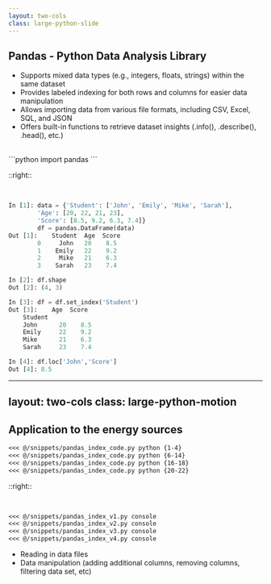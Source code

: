 ```yaml
---
layout: two-cols
class: large-python-slide
---
```


## Pandas - Python Data Analysis Library

- Supports mixed data types (e.g., integers, floats, strings) within the same dataset
- Provides labeled indexing for both rows and columns for easier data manipulation
- Allows importing data from various file formats, including CSV, Excel, SQL, and JSON
- Offers built-in functions to retrieve dataset insights (.info(), .describe(), .head(), etc.)

<br>
```python
import pandas
```

::right::

&nbsp;

```python {lines:false}
In [1]: data = {'Student': ['John', 'Emily', 'Mike', 'Sarah'],
        'Age': [20, 22, 21, 23],
        'Score': [8.5, 9.2, 6.3, 7.4]}
        df = pandas.DataFrame(data)
Out [1]:    Student  Age  Score
        0     John   20    8.5
        1    Emily   22    9.2
        2     Mike   21    6.3
        3    Sarah   23    7.4

In [2]: df.shape
Out [2]: (4, 3)

In [3]: df = df.set_index('Student')
Out [3]:    Age  Score
    Student            
    John      20    8.5
    Emily     22    9.2
    Mike      21    6.3
    Sarah     23    7.4

In [4]: df.loc['John','Score']
Out [4]: 8.5
```

---
layout: two-cols
class: large-python-motion
---

## Application to the energy sources

````md magic-move {at:1}
<<< @/snippets/pandas_index_code.py python {1-4}
<<< @/snippets/pandas_index_code.py python {6-14}
<<< @/snippets/pandas_index_code.py python {16-18}
<<< @/snippets/pandas_index_code.py python {20-22}
````

::right::

&nbsp;

````md magic-move {at:1}
<<< @/snippets/pandas_index_v1.py console 
<<< @/snippets/pandas_index_v2.py console
<<< @/snippets/pandas_index_v3.py console
<<< @/snippets/pandas_index_v4.py console
````

- Reading in data files 
- Data manipulation (adding additional columns, removing columns, filtering data set, etc)